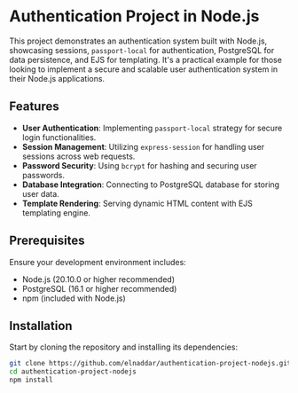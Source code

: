 # Authentication Project in Node.js

This project demonstrates an authentication system built with Node.js, showcasing sessions, `passport-local` for authentication, PostgreSQL for data persistence, and EJS for templating. It's a practical example for those looking to implement a secure and scalable user authentication system in their Node.js applications.

## Features

- **User Authentication**: Implementing `passport-local` strategy for secure login functionalities.
- **Session Management**: Utilizing `express-session` for handling user sessions across web requests.
- **Password Security**: Using `bcrypt` for hashing and securing user passwords.
- **Database Integration**: Connecting to PostgreSQL database for storing user data.
- **Template Rendering**: Serving dynamic HTML content with EJS templating engine.

## Prerequisites

Ensure your development environment includes:

- Node.js (20.10.0 or higher recommended)
- PostgreSQL (16.1 or higher recommended)
- npm (included with Node.js)

## Installation

Start by cloning the repository and installing its dependencies:

```bash
git clone https://github.com/elnaddar/authentication-project-nodejs.git
cd authentication-project-nodejs
npm install
```
